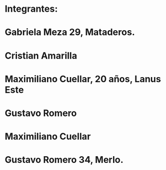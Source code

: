 # Integrantes:
# Gabriela Meza 29, Mataderos.
# Cristian Amarilla
# Maximiliano Cuellar, 20 años, Lanus Este
# Gustavo Romero
# Maximiliano Cuellar
# Gustavo Romero 34, Merlo.

